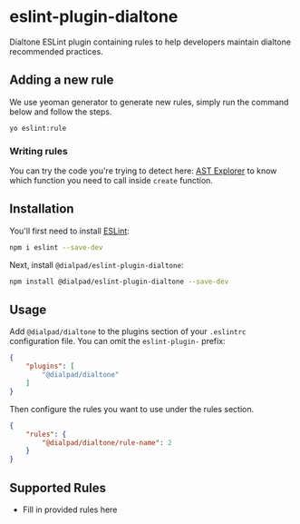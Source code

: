 # eslint-plugin-dialtone

Dialtone ESLint plugin containing rules to help developers maintain dialtone recommended practices.

## Adding a new rule

We use yeoman generator to generate new rules, simply run the command below and follow the steps.

```shell
yo eslint:rule
```

### Writing rules

You can try the code you're trying to detect here: [AST Explorer](https://astexplorer.net/)
to know which function you need to call inside `create` function.

## Installation

You'll first need to install [ESLint](https://eslint.org/):

```sh
npm i eslint --save-dev
```

Next, install `@dialpad/eslint-plugin-dialtone`:

```sh
npm install @dialpad/eslint-plugin-dialtone --save-dev
```

## Usage

Add `@dialpad/dialtone` to the plugins section of your `.eslintrc` configuration file.
You can omit the `eslint-plugin-` prefix:

```json
{
    "plugins": [
        "@dialpad/dialtone"
    ]
}
```

Then configure the rules you want to use under the rules section.

```json
{
    "rules": {
        "@dialpad/dialtone/rule-name": 2
    }
}
```

## Supported Rules

* Fill in provided rules here
